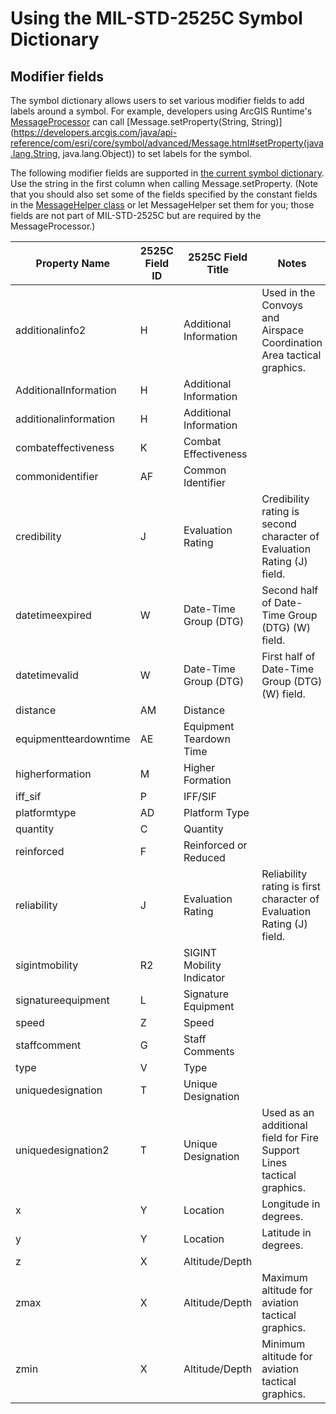 Using the MIL-STD-2525C Symbol Dictionary
=========================================

Modifier fields
---------------

The symbol dictionary allows users to set various modifier fields to add labels around a symbol. For example, developers using ArcGIS Runtime's [MessageProcessor](https://developers.arcgis.com/java/api-reference/com/esri/core/symbol/advanced/MessageProcessor.html) can call [Message.setProperty(String, String)](https://developers.arcgis.com/java/api-reference/com/esri/core/symbol/advanced/Message.html#setProperty(java.lang.String, java.lang.Object)) to set labels for the symbol.

The following modifier fields are supported in [the current symbol dictionary](https://github.com/Esri/military-features-data/blob/master/data/mil2525c/dictionary/mil2525c.dat). Use the string in the first column when calling Message.setProperty. (Note that you should also set some of the fields specified by the constant fields in the [MessageHelper class](https://developers.arcgis.com/java/api-reference/com/esri/core/symbol/advanced/MessageHelper.html) or let MessageHelper set them for you; those fields are not part of MIL-STD-2525C but are required by the MessageProcessor.)

| Property Name | 2525C Field ID | 2525C Field Title | Notes |
| ------------- | -------------- | ----------------- | ----- |
| additionalinfo2 | H | Additional Information | Used in the Convoys and Airspace Coordination Area tactical graphics. |
| AdditionalInformation | H | Additional Information | |
| additionalinformation | H | Additional Information | |
| combateffectiveness | K | Combat Effectiveness | |
| commonidentifier | AF | Common Identifier | |
| credibility | J | Evaluation Rating | Credibility rating is second character of Evaluation Rating (J) field. |
| datetimeexpired | W | Date-Time Group (DTG) | Second half of Date-Time Group (DTG) (W) field. |
| datetimevalid | W | Date-Time Group (DTG) | First half of Date-Time Group (DTG) (W) field. |
| distance | AM | Distance | |
| equipmentteardowntime | AE | Equipment Teardown Time | |
| higherformation | M | Higher Formation | |
| iff_sif | P | IFF/SIF | |
| platformtype | AD | Platform Type | |
| quantity | C | Quantity | |
| reinforced | F | Reinforced or Reduced | |
| reliability | J | Evaluation Rating | Reliability rating is first character of Evaluation Rating (J) field. |
| sigintmobility | R2 | SIGINT Mobility Indicator | |
| signatureequipment | L | Signature Equipment | |
| speed | Z | Speed | |
| staffcomment | G | Staff Comments | |
| type | V | Type | |
| uniquedesignation | T | Unique Designation | |
| uniquedesignation2 | T | Unique Designation | Used as an additional field for Fire Support Lines tactical graphics. |
| x | Y | Location | Longitude in degrees. |
| y | Y | Location | Latitude in degrees. |
| z | X | Altitude/Depth | |
| zmax | X | Altitude/Depth | Maximum altitude for aviation tactical graphics. |
| zmin | X | Altitude/Depth | Minimum altitude for aviation tactical graphics. |